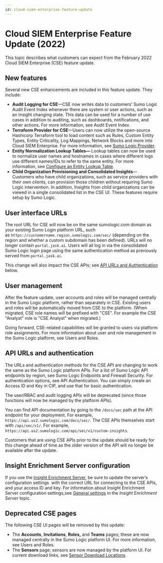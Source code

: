 ```yaml
---
id: cloud-siem-enterprise-feature-update
---
```


# Cloud SIEM Enterprise Feature Update (2022)

This topic describes what customers can expect from the February 2022 Cloud SIEM Enterprise (CSE) feature update. 

## New features

Several new CSE enhancements are included in this feature update. They include:

* **Audit Logging for CSE**—CSE now writes data to customers’ Sumo Logic Audit Event Index whenever there are system or user actions, such as an Insight changing state. This data can be used for a number of use cases in addition to auditing, such as dashboards, notifications, and other actions. For more information, see Audit Event Index.
* **Terraform Provider for CSE**—Users can now utilize the open-source Hashicorp Terraform tool to load content such as Rules, Custom Entity Types, Entity Criticality, Log Mappings, Network Blocks and more into Cloud SIEM Enterprise. For more information, see [Sumo Logic Provider](https://registry.terraform.io/providers/SumoLogic/sumologic/latest/docs "https://registry.terraform.io/providers/SumoLogic/sumologic/latest/docs").
* **Entity Normalization Lookup Tables—** Lookup tables can now be used to normalize user names and hostnames in cases where different logs use different names/IDs to refer to the same entity. For more information, see [Configure an Entity Lookup Table](../Records,_Signals,_Entities,_and_Insights/Configure_an_Entity_Lookup_Table.md "Configure an Entity Lookup Table").
* **Child Organization Provisioning and Consolidated Insights**—Customers who have child organizations, such as service providers with their own clients, can provision those children without requiring Sumo Logic intervention. In addition, Insights from child organizations can be viewed in a single consolidated list in the CSE UI. These features require setup by Sumo Logic.

## User interface URLs

The root URL for CSE will now be on the same sumologic.com domain as your existing Sumo Login platform URL, such as `https://customername.region.sumologic.com/sec/` (depending on the region and whether a custom subdomain has been defined). URLs will no longer contain `portal.jask.ai`. Users will all log in via the consolidated Sumo Logic login page using the same authentication method as previously served from `portal.jask.ai`.

This change will also impact the CSE APIs; see [API URLs and Authentication](./Cloud_SIEM_Enterprise_Feature_Update_(2022).md "Cloud SIEM Enterprise Platform Update (2022)") below.

## User management

After the feature update, user accounts and roles will be managed centrally in the Sumo Logic platform, rather than separately in CSE. Existing users and roles will be automatically moved from CSE to the platform. (When migrated, CSE role names will be prefixed with "CSE". For example the CSE "Analyst" role is "CSE Analyst" when migrated.) 

Going forward, CSE-related capabilities will be granted to users via platform role assignments. For more information about user and role management in the Sumo Logic platform, see Users and Roles.

## API URLs and authentication

The URLs and authentication methods for the CSE API are changing to work the same as the Sumo Logic platform APIs. For a list of Sumo Logic API endpoints by region, see Sumo Logic Endpoints and Firewall Security. For authentication options, see API Authentication. You can simply create an Access ID and Key in CIP, and use that for basic authentication. 

The user/RBAC and audit logging APIs will be deprecated (since those functions will now be managed by the platform APIs).

You can find API documentation by going to the `/docs/sec` path at the API endpoint for your deployment. For example, `https://api.us2.sumologic.com/docs/sec/`. The CSE APIs themselves start with `/api/sec/v1/`. For example, `https://api.us2.sumologic.com/api/sec/v1/custom-insights`.

Customers that are using CSE APIs prior to the update should be ready for this change ahead of time as the older version of the API will no longer be available after the update.

## Insight Enrichment Server configuration

If you use the [Insight Enrichment Server](../Integrations/Insight_Enrichment_Server.md "Insight Enrichment Server"), be sure to update the server’s configuration settings  with the correct URL for connecting to the CSE APIs, and your access ID and key. For information about Insight Enrichment Server configuration settings,see [General settings](../Integrations/Insight_Enrichment_Server.md "Insight Enrichment Server") in the *Insight Enrichment Server* topic. 

## Deprecated CSE pages

The following CSE UI pages will be removed by this update:

* The **Accounts**, **Invitations**, **Roles,** and **Teams** pages; these are now managed centrally in the Sumo Logic platform UI. For more information, see Users and Roles.
* The **Sensors** page; sensors are now managed by the platform UI. For current download links, see [Sensor Download Locations](../CSE_Sensors/01_Sensor_Download_Locations.md "Sensor Download Locations").
